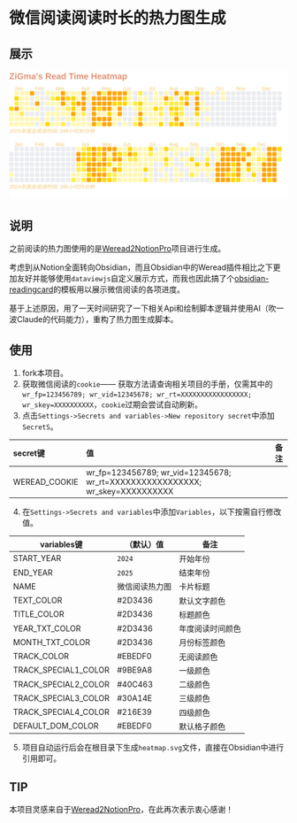 # 微信阅读阅读时长的热力图生成

## 展示
<img src="https://raw.githubusercontent.com/ZiGmaX809/Weread_ReadTime_Heatmap/main/heatmap.svg">

## 说明

之前阅读的热力图使用的是[Weread2NotionPro](https://github.com/malinkang/weread2notion-pro.git)项目进行生成。

考虑到从Notion全面转向Obsidian，而且Obsidian中的Weread插件相比之下更加友好并能够使用`dataviewjs`自定义展示方式，而我也因此搞了个[obsidian-readingcard](https://github.com/ZiGmaX809/obsidian-readingcard-template.git)的模板用以展示微信阅读的各项进度。

基于上述原因，用了一天时间研究了一下相关Api和绘制脚本逻辑并使用AI（吹一波Claude的代码能力），重构了热力图生成脚本。

## 使用
1. fork本项目。
2. 获取微信阅读的`cookie`—— 获取方法请查询相关项目的手册，仅需其中的`wr_fp=123456789; wr_vid=12345678; wr_rt=XXXXXXXXXXXXXXXXX; wr_skey=XXXXXXXXXX`，`cookie`过期会尝试自动刷新。
3. 点击`Settings->Secrets and variables->New repository secret`中添加`SecretS`。

| secret键       | 值   | 备注    |
| :------------ | :-- | ----- |
| WEREAD_COOKIE |  wr_fp=123456789; wr_vid=12345678; wr_rt=XXXXXXXXXXXXXXXXX; wr_skey=XXXXXXXXXX   |     |

4. 在`Settings->Secrets and variables`中添加`Variables`，以下按需自行修改值。

| variables键      | （默认）值        | 备注              |
| ---------------- | --------- | -----------------------|
| START_YEAR       | `2024`    | 开始年份                 |
| END_YEAR         | `2025`    | 结束年份                 |
| NAME             | 微信阅读热力图    | 卡片标题  |
| TEXT_COLOR       | #2D3436   |  默认文字颜色            |
| TITLE_COLOR      | #2D3436   |  标题颜色               |
| YEAR_TXT_COLOR   | #2D3436   |  年度阅读时间颜色         |
| MONTH_TXT_COLOR  | #2D3436   |  月份标签颜色            |
| TRACK_COLOR      | #EBEDF0   |  无阅读颜色              |
| TRACK_SPECIAL1_COLOR | #9BE9A8 |  一级颜色              |
| TRACK_SPECIAL2_COLOR | #40C463 |  二级颜色              |
| TRACK_SPECIAL3_COLOR | #30A14E |  三级颜色              |
| TRACK_SPECIAL4_COLOR | #216E39 |  四级颜色              |
| DEFAULT_DOM_COLOR | #EBEDF0 | 默认格子颜色                  |

5. 项目自动运行后会在根目录下生成`heatmap.svg`文件，直接在Obsidian中进行引用即可。


## TIP

本项目灵感来自于[Weread2NotionPro](https://github.com/malinkang/weread2notion-pro.git)，在此再次表示衷心感谢！


